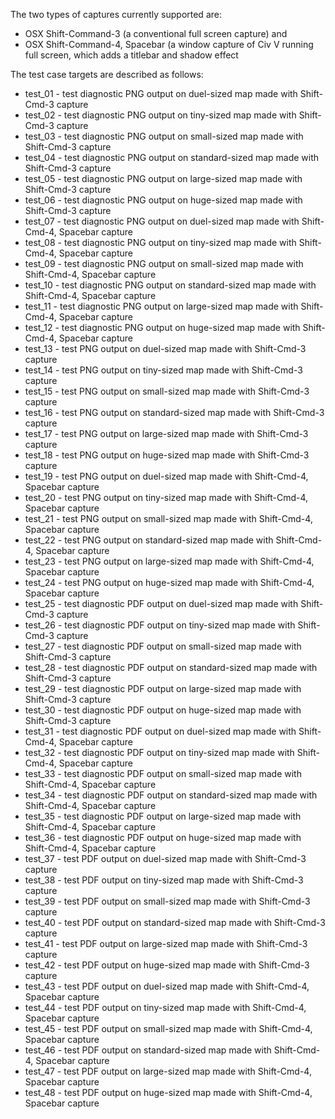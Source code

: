 The two types of captures currently supported are:

- OSX Shift-Command-3 (a conventional full screen capture) and
- OSX Shift-Command-4, Spacebar (a window capture of Civ V running full screen,
  which adds a titlebar and shadow effect

The test case targets are described as follows:

- test_01 - test diagnostic PNG output on     duel-sized map made with Shift-Cmd-3 capture
- test_02 - test diagnostic PNG output on     tiny-sized map made with Shift-Cmd-3 capture
- test_03 - test diagnostic PNG output on    small-sized map made with Shift-Cmd-3 capture
- test_04 - test diagnostic PNG output on standard-sized map made with Shift-Cmd-3 capture
- test_05 - test diagnostic PNG output on    large-sized map made with Shift-Cmd-3 capture
- test_06 - test diagnostic PNG output on     huge-sized map made with Shift-Cmd-3 capture
- test_07 - test diagnostic PNG output on     duel-sized map made with Shift-Cmd-4, Spacebar capture
- test_08 - test diagnostic PNG output on     tiny-sized map made with Shift-Cmd-4, Spacebar capture
- test_09 - test diagnostic PNG output on    small-sized map made with Shift-Cmd-4, Spacebar capture
- test_10 - test diagnostic PNG output on standard-sized map made with Shift-Cmd-4, Spacebar capture
- test_11 - test diagnostic PNG output on    large-sized map made with Shift-Cmd-4, Spacebar capture
- test_12 - test diagnostic PNG output on     huge-sized map made with Shift-Cmd-4, Spacebar capture
- test_13 - test            PNG output on     duel-sized map made with Shift-Cmd-3 capture
- test_14 - test            PNG output on     tiny-sized map made with Shift-Cmd-3 capture
- test_15 - test            PNG output on    small-sized map made with Shift-Cmd-3 capture
- test_16 - test            PNG output on standard-sized map made with Shift-Cmd-3 capture
- test_17 - test            PNG output on    large-sized map made with Shift-Cmd-3 capture
- test_18 - test            PNG output on     huge-sized map made with Shift-Cmd-3 capture
- test_19 - test            PNG output on     duel-sized map made with Shift-Cmd-4, Spacebar capture
- test_20 - test            PNG output on     tiny-sized map made with Shift-Cmd-4, Spacebar capture
- test_21 - test            PNG output on    small-sized map made with Shift-Cmd-4, Spacebar capture
- test_22 - test            PNG output on standard-sized map made with Shift-Cmd-4, Spacebar capture
- test_23 - test            PNG output on    large-sized map made with Shift-Cmd-4, Spacebar capture
- test_24 - test            PNG output on     huge-sized map made with Shift-Cmd-4, Spacebar capture
- test_25 - test diagnostic PDF output on     duel-sized map made with Shift-Cmd-3 capture
- test_26 - test diagnostic PDF output on     tiny-sized map made with Shift-Cmd-3 capture
- test_27 - test diagnostic PDF output on    small-sized map made with Shift-Cmd-3 capture
- test_28 - test diagnostic PDF output on standard-sized map made with Shift-Cmd-3 capture
- test_29 - test diagnostic PDF output on    large-sized map made with Shift-Cmd-3 capture
- test_30 - test diagnostic PDF output on     huge-sized map made with Shift-Cmd-3 capture
- test_31 - test diagnostic PDF output on     duel-sized map made with Shift-Cmd-4, Spacebar capture
- test_32 - test diagnostic PDF output on     tiny-sized map made with Shift-Cmd-4, Spacebar capture
- test_33 - test diagnostic PDF output on    small-sized map made with Shift-Cmd-4, Spacebar capture
- test_34 - test diagnostic PDF output on standard-sized map made with Shift-Cmd-4, Spacebar capture
- test_35 - test diagnostic PDF output on    large-sized map made with Shift-Cmd-4, Spacebar capture
- test_36 - test diagnostic PDF output on     huge-sized map made with Shift-Cmd-4, Spacebar capture 
- test_37 - test            PDF output on     duel-sized map made with Shift-Cmd-3 capture
- test_38 - test            PDF output on     tiny-sized map made with Shift-Cmd-3 capture
- test_39 - test            PDF output on    small-sized map made with Shift-Cmd-3 capture
- test_40 - test            PDF output on standard-sized map made with Shift-Cmd-3 capture
- test_41 - test            PDF output on    large-sized map made with Shift-Cmd-3 capture
- test_42 - test            PDF output on     huge-sized map made with Shift-Cmd-3 capture
- test_43 - test            PDF output on     duel-sized map made with Shift-Cmd-4, Spacebar capture
- test_44 - test            PDF output on     tiny-sized map made with Shift-Cmd-4, Spacebar capture
- test_45 - test            PDF output on    small-sized map made with Shift-Cmd-4, Spacebar capture
- test_46 - test            PDF output on standard-sized map made with Shift-Cmd-4, Spacebar capture
- test_47 - test            PDF output on    large-sized map made with Shift-Cmd-4, Spacebar capture
- test_48 - test            PDF output on     huge-sized map made with Shift-Cmd-4, Spacebar capture
